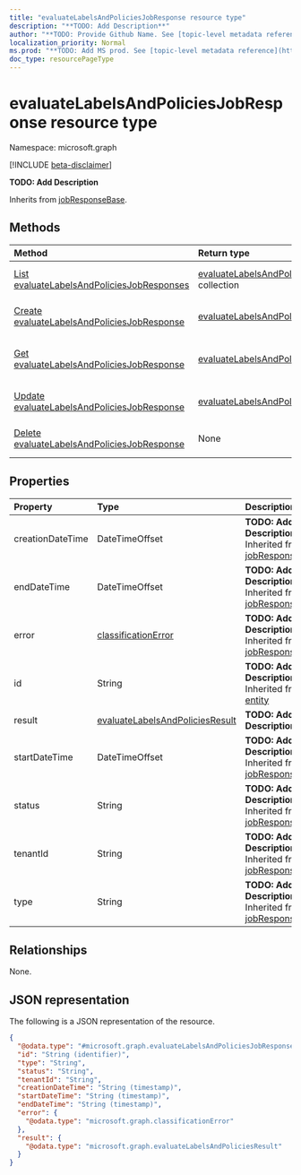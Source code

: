 ```yaml
---
title: "evaluateLabelsAndPoliciesJobResponse resource type"
description: "**TODO: Add Description**"
author: "**TODO: Provide Github Name. See [topic-level metadata reference](https://msgo.azurewebsites.net/add/document/guidelines/metadata.html#topic-level-metadata)**"
localization_priority: Normal
ms.prod: "**TODO: Add MS prod. See [topic-level metadata reference](https://msgo.azurewebsites.net/add/document/guidelines/metadata.html#topic-level-metadata)**"
doc_type: resourcePageType
---
```


# evaluateLabelsAndPoliciesJobResponse resource type

Namespace: microsoft.graph

[!INCLUDE [beta-disclaimer](../../includes/beta-disclaimer.md)]

**TODO: Add Description**


Inherits from [jobResponseBase](../resources/jobresponsebase.md).

## Methods
|Method|Return type|Description|
|:---|:---|:---|
|[List evaluateLabelsAndPoliciesJobResponses](../api/evaluatelabelsandpoliciesjobresponse-list.md)|[evaluateLabelsAndPoliciesJobResponse](../resources/evaluatelabelsandpoliciesjobresponse.md) collection|Get a list of the [evaluateLabelsAndPoliciesJobResponse](../resources/evaluatelabelsandpoliciesjobresponse.md) objects and their properties.|
|[Create evaluateLabelsAndPoliciesJobResponse](../api/evaluatelabelsandpoliciesjobresponse-create.md)|[evaluateLabelsAndPoliciesJobResponse](../resources/evaluatelabelsandpoliciesjobresponse.md)|Create a new [evaluateLabelsAndPoliciesJobResponse](../resources/evaluatelabelsandpoliciesjobresponse.md) object.|
|[Get evaluateLabelsAndPoliciesJobResponse](../api/evaluatelabelsandpoliciesjobresponse-get.md)|[evaluateLabelsAndPoliciesJobResponse](../resources/evaluatelabelsandpoliciesjobresponse.md)|Read the properties and relationships of an [evaluateLabelsAndPoliciesJobResponse](../resources/evaluatelabelsandpoliciesjobresponse.md) object.|
|[Update evaluateLabelsAndPoliciesJobResponse](../api/evaluatelabelsandpoliciesjobresponse-update.md)|[evaluateLabelsAndPoliciesJobResponse](../resources/evaluatelabelsandpoliciesjobresponse.md)|Update the properties of an [evaluateLabelsAndPoliciesJobResponse](../resources/evaluatelabelsandpoliciesjobresponse.md) object.|
|[Delete evaluateLabelsAndPoliciesJobResponse](../api/evaluatelabelsandpoliciesjobresponse-delete.md)|None|Deletes an [evaluateLabelsAndPoliciesJobResponse](../resources/evaluatelabelsandpoliciesjobresponse.md) object.|

## Properties
|Property|Type|Description|
|:---|:---|:---|
|creationDateTime|DateTimeOffset|**TODO: Add Description** Inherited from [jobResponseBase](../resources/jobresponsebase.md)|
|endDateTime|DateTimeOffset|**TODO: Add Description** Inherited from [jobResponseBase](../resources/jobresponsebase.md)|
|error|[classificationError](../resources/classificationerror.md)|**TODO: Add Description** Inherited from [jobResponseBase](../resources/jobresponsebase.md)|
|id|String|**TODO: Add Description** Inherited from [entity](../resources/entity.md)|
|result|[evaluateLabelsAndPoliciesResult](../resources/evaluatelabelsandpoliciesresult.md)|**TODO: Add Description**|
|startDateTime|DateTimeOffset|**TODO: Add Description** Inherited from [jobResponseBase](../resources/jobresponsebase.md)|
|status|String|**TODO: Add Description** Inherited from [jobResponseBase](../resources/jobresponsebase.md)|
|tenantId|String|**TODO: Add Description** Inherited from [jobResponseBase](../resources/jobresponsebase.md)|
|type|String|**TODO: Add Description** Inherited from [jobResponseBase](../resources/jobresponsebase.md)|

## Relationships
None.

## JSON representation
The following is a JSON representation of the resource.
<!-- {
  "blockType": "resource",
  "keyProperty": "id",
  "@odata.type": "microsoft.graph.evaluateLabelsAndPoliciesJobResponse",
  "baseType": "microsoft.graph.jobResponseBase",
  "openType": false
}
-->
``` json
{
  "@odata.type": "#microsoft.graph.evaluateLabelsAndPoliciesJobResponse",
  "id": "String (identifier)",
  "type": "String",
  "status": "String",
  "tenantId": "String",
  "creationDateTime": "String (timestamp)",
  "startDateTime": "String (timestamp)",
  "endDateTime": "String (timestamp)",
  "error": {
    "@odata.type": "microsoft.graph.classificationError"
  },
  "result": {
    "@odata.type": "microsoft.graph.evaluateLabelsAndPoliciesResult"
  }
}
```

